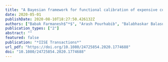 ```yaml
---
title: "A Bayesian framework for functional calibration of expensive computational models through non-isometric matching"
date: 2020-05-01
publishDate: 2020-08-10T18:27:50.426132Z
authors: ["Babak Farmanesh$^*$", "Arash Pourhabib", "Balabhaskar Balasundaram", "Austin Buchanan"]
publication_types: ["2"]
abstract: ""
featured: false
publication: "*IISE Transactions*"
url_pdf: "https://doi.org/10.1080/24725854.2020.1774688"
doi: "10.1080/24725854.2020.1774688"
---
```


